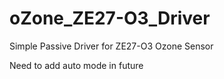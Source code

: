 # oZone_ZE27-O3_Driver
Simple Passive Driver for ZE27-O3 Ozone Sensor

Need to add auto mode in future
